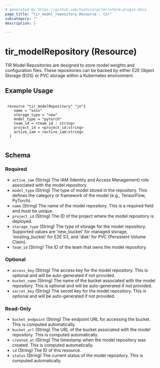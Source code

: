 ```yaml
---
# generated by https://github.com/hashicorp/terraform-plugin-docs
page_title: "tir_model_repository Resource - tir"
subcategory: ""
description: |-
  
---
```


# tir_modelRepository (Resource)

TIR Model Repositories are designed to store model weights and configuration files. These repositories can be backed by either E2E Object Storage (EOS) or PVC storage within a Kubernetes environment.



## Example Usage

```hcl

 resource "tir_modelRepository" "jn"{
    name = "soss"
    storage_type = "new"
    model_type = "pytorch"
    team_id = <team_id : string>
    project_id = <project_id:string>
    active_iam = <active_iam:string>
  }


```




<!-- schema generated by tfplugindocs -->
## Schema

### Required

- `active_iam` (String) The IAM (Identity and Access Management) role associated with the model repository.
- `model_type` (String) The type of model stored in the repository. This defines the category or framework of the model (e.g., TensorFlow, PyTorch).
- `name` (String) The name of the model repository. This is a required field and must be unique.
- `project_id` (String) The ID of the project where the model repository is deployed.
- `storage_type` (String) The type of storage for the model repository. Supported values are 'new_bucket' for managed storage, 'existing_bucket' for E2E S3, and 'disk' for PVC (Persistent Volume Claim).
- `team_id` (String) The ID of the team that owns the model repository.

### Optional

- `access_key` (String) The access key for the model repository. This is optional and will be auto-generated if not provided.
- `bucket_name` (String) The name of the bucket associated with the model repository. This is optional and will be auto-generated if not provided.
- `secret_key` (String) The secret key for the model repository. This is optional and will be auto-generated if not provided.

### Read-Only

- `bucket_endpoint` (String) The endpoint URL for accessing the bucket. This is computed automatically.
- `bucket_url` (String) The URL of the bucket associated with the model repository. This is computed automatically.
- `created_at` (String) The timestamp when the model repository was created. This is computed automatically.
- `id` (String) The ID of this resource.
- `status` (String) The current status of the model repository. This is computed automatically.
